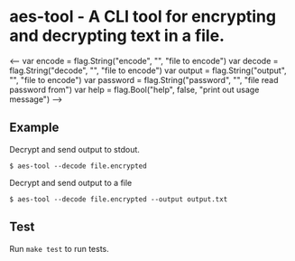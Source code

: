 
# aes-tool - A CLI tool for encrypting and decrypting text in a file.



<--
var encode = flag.String("encode", "", "file to encode")
var decode = flag.String("decode", "", "file to encode")
var output = flag.String("output", "", "file to encode")
var password = flag.String("password", "", "file read password from")
var help = flag.Bool("help", false, "print out usage message")
-->


## Example

Decrypt and send output to stdout.

```
$ aes-tool --decode file.encrypted
```
Decrypt and send output to a file

```
$ aes-tool --decode file.encrypted --output output.txt
```






## Test

Run `make test` to run tests.
